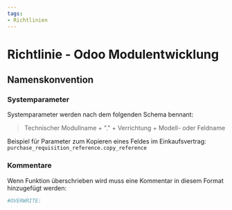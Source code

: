 ```yaml
---
tags:
- Richtlinien
---
```

# Richtlinie - Odoo Modulentwicklung

## Namenskonvention

### Systemparameter

Systemparameter werden nach dem folgenden Schema bennant:

> Technischer Modullname + "." + Verrichtung + Modell- oder Feldname

Beispiel für Parameter zum Kopieren eines Feldes im Einkaufsvertrag: `purchase_requisition_reference.copy_reference`

### Kommentare

Wenn Funktion überschrieben wird muss eine Kommentar in diesem Format hinzugefügt werden:

```python
#OVERWRITE:
```